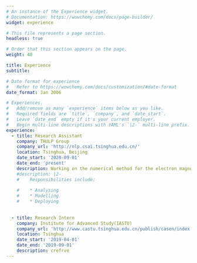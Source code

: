 ```yaml
---
# An instance of the Experience widget.
# Documentation: https://wowchemy.com/docs/page-builder/
widget: experience

# This file represents a page section.
headless: true

# Order that this section appears on the page.
weight: 40

title: Experience
subtitle:

# Date format for experience
#   Refer to https://wowchemy.com/docs/customization/#date-format
date_format: Jan 2006

# Experiences.
#   Add/remove as many `experience` items below as you like.
#   Required fields are `title`, `company`, and `date_start`.
#   Leave `date_end` empty if it's your current employer.
#   Begin multi-line descriptions with YAML's `|2-` multi-line prefix.
experience:
  - title: Research Assistant
    company: THULP Group
    company_url: 'http://nlp.csai.tsinghua.edu.cn/'
    location: Tsinghua, Beijing
    date_start: '2020-09-01'
    date_end: 'present'
    description: Working on the numerical method for the electron magnetodynamics(EMHD) equations.(an Open Problem)
    #description: |2-
    #    Responsibilities include:
        
    #    * Analysing
    #    * Modelling
    #    * Deploying
    
        
  - title: Research Intern
    company: Institute for Advanced Study(IASTU)
    company_url: 'http://www.castu.tsinghua.edu.cn/publish/casen/index.html'
    location: Tsinghua
    date_start: '2019-04-01'
    date_end: '2019-09-01'
    description: crefrve
---
```


